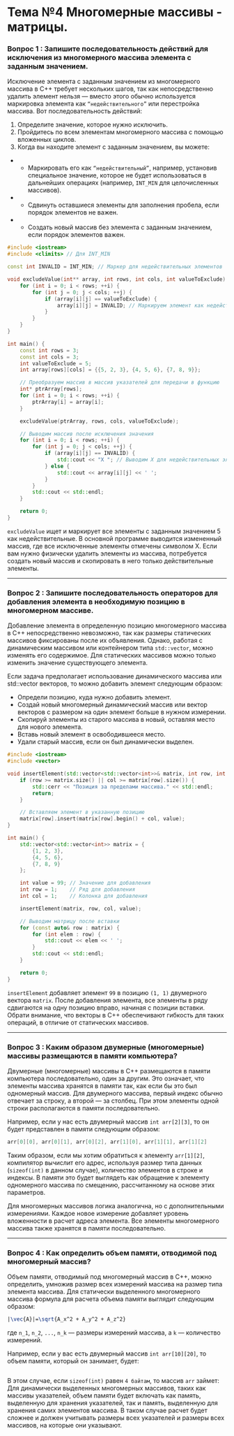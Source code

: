 # Тема №4 Многомерные массивы - матрицы.

### Вопрос 1 : Запишите последовательность действий для исключения из многомерного массива элемента с заданным значением.

Исключение элемента с заданным значением из многомерного массива в C++ требует нескольких шагов, так как непосредственно
удалить элемент нельзя — вместо этого обычно используется маркировка элемента как `“недействительного”` или перестройка
массива. Вот последовательность действий:

1. Определите значение, которое нужно исключить.
2. Пройдитесь по всем элементам многомерного массива с помощью вложенных циклов.
3. Когда вы находите элемент с заданным значением, вы можете:

-
    - Маркировать его как `“недействительный”`, например, установив специальное значение, которое не будет
      использоваться в дальнейших операциях (например, `INT_MIN` для целочисленных массивов).
-
    - Сдвинуть оставшиеся элементы для заполнения пробела, если порядок элементов не важен.
-
    - Создать новый массив без элемента с заданным значением, если порядок элементов важен.

```cpp
#include <iostream>
#include <climits> // Для INT_MIN

const int INVALID = INT_MIN; // Маркер для недействительных элементов

void excludeValue(int** array, int rows, int cols, int valueToExclude) {
    for (int i = 0; i < rows; ++i) {
        for (int j = 0; j < cols; ++j) {
            if (array[i][j] == valueToExclude) {
                array[i][j] = INVALID; // Маркируем элемент как недействительный
            }
        }
    }
}

int main() {
    const int rows = 3;
    const int cols = 3;
    int valueToExclude = 5;
    int array[rows][cols] = {{5, 2, 3}, {4, 5, 6}, {7, 8, 9}};

    // Преобразуем массив в массив указателей для передачи в функцию
    int* ptrArray[rows];
    for (int i = 0; i < rows; ++i) {
        ptrArray[i] = array[i];
    }

    excludeValue(ptrArray, rows, cols, valueToExclude);

    // Выводим массив после исключения значения
    for (int i = 0; i < rows; ++i) {
        for (int j = 0; j < cols; ++j) {
            if (array[i][j] == INVALID) {
                std::cout << "X "; // Выводим X для недействительных элементов
            } else {
                std::cout << array[i][j] << ' ';
            }
        }
        std::cout << std::endl;
    }

    return 0;
}
```

`excludeValue` ищет и маркирует все элементы с заданным значением 5 как недействительные. В основной программе выводится
измененный массив, где все исключенные элементы отмечены символом X. Если вам нужно физически удалить элементы из
массива, потребуется создать новый массив и скопировать в него только действительные элементы.
___

### Вопрос 2 : Запишите последовательность операторов для добавления элемента в необходимую позицию в многомерном массиве.

Добавление элемента в определенную позицию многомерного массива в C++ непосредственно невозможно, так как размеры
статических массивов фиксированы после их объявления. Однако, работая с динамическим массивом или контейнером
типа `std::vector`, можно изменять его содержимое. Для статических массивов можно только изменить значение существующего
элемента.

Если задача предполагает использование динамического массива или std::vector векторов, то можно добавить элемент
следующим образом:

- Определи позицию, куда нужно добавить элемент.
- Создай новый многомерный динамический массив или вектор векторов с размером на один элемент больше в нужном измерении.
- Скопируй элементы из старого массива в новый, оставляя место для нового элемента.
- Вставь новый элемент в освободившееся место.
- Удали старый массив, если он был динамически выделен.

```cpp
#include <iostream>
#include <vector>

void insertElement(std::vector<std::vector<int>>& matrix, int row, int col, int value) {
    if (row >= matrix.size() || col >= matrix[row].size()) {
        std::cerr << "Позиция за пределами массива." << std::endl;
        return;
    }

    // Вставляем элемент в указанную позицию
    matrix[row].insert(matrix[row].begin() + col, value);
}

int main() {
    std::vector<std::vector<int>> matrix = {
        {1, 2, 3},
        {4, 5, 6},
        {7, 8, 9}
    };

    int value = 99; // Значение для добавления
    int row = 1;    // Ряд для добавления
    int col = 1;    // Колонка для добавления

    insertElement(matrix, row, col, value);

    // Выводим матрицу после вставки
    for (const auto& row : matrix) {
        for (int elem : row) {
            std::cout << elem << ' ';
        }
        std::cout << std::endl;
    }

    return 0;
} 
```

`insertElement` добавляет элемент `99` в позицию `(1, 1)` двумерного вектора `matrix`. После добавления элемента, все
элементы в ряду сдвигаются на одну позицию вправо, начиная с позиции вставки. Обрати внимание, что векторы в C++
обеспечивают гибкость для таких операций, в отличие от статических массивов.
___

### Вопрос 3 : Каким образом двумерные (многомерные) массивы размещаются в памяти компьютера?

Двумерные (многомерные) массивы в C++ размещаются в памяти компьютера последовательно, один за другим. Это означает, что
элементы массива хранятся в памяти так, как если бы это был одномерный массив. Для двумерного массива, первый индекс
обычно отвечает за строку, а второй — за столбец. При этом элементы одной строки располагаются в памяти последовательно.

Например, если у нас есть двумерный массив `int arr[2][3]`, то он будет представлен в памяти следующим образом:

```cpp
arr[0][0], arr[0][1], arr[0][2], arr[1][0], arr[1][1], arr[1][2]
```

Таким образом, если мы хотим обратиться к элементу `arr[1][2]`, компилятор вычислит его адрес, используя размер типа
данных (`sizeof(int)` в данном случае), количество элементов в строке и индексы. В памяти это будет выглядеть как
обращение к элементу одномерного массива по смещению, рассчитанному на основе этих параметров.

Для многомерных массивов логика аналогична, но с дополнительными измерениями. Каждое новое измерение добавляет уровень
вложенности в расчет адреса элемента. Все элементы многомерного массива также хранятся в памяти последовательно.
___

### Вопрос 4 : Как определить объем памяти, отводимой под многомерный массив?

Объем памяти, отводимый под многомерный массив в C++, можно определить, умножив размер всех измерений массива на размер
типа элемента массива. Для статически выделенного многомерного массива формула для расчета объема памяти выглядит
следующим образом:

```latex
|\vec{A}|=\sqrt{A_x^2 + A_y^2 + A_z^2}
```

где `n_1`, `n_2`, `...`, `n_k` — размеры измерений массива, а `k` — количество измерений.

Например, если у вас есть двумерный массив `int arr[10][20]`, то объем памяти, который он занимает, будет:
```
```
В этом случае, если `sizeof(int)` равен `4 байтам`, то массив `arr` займет:
Для динамически выделенных многомерных массивов, таких как массивы указателей, объем памяти будет включать как память, выделенную для хранения указателей, так и память, выделенную для хранения самих элементов массива. В таком случае расчет будет сложнее и должен учитывать размеры всех указателей и размеры всех массивов, на которые они указывают.